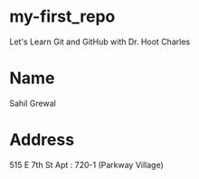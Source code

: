 # my-first_repo
Let's Learn Git and GitHub with Dr. Hoot Charles

# Name 
Sahil Grewal

# Address
515 E 7th St Apt : 720-1 (Parkway Village)
